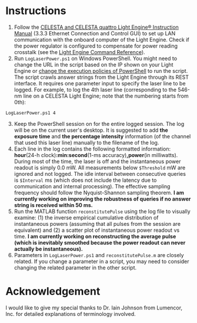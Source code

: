 # Instructions
1. Follow the [CELESTA and CELESTA quattro Light Engine® Instruction Manual](https://cms.lumencor.com/system/uploads/fae/file/asset/48/57-10015-F_Celesta_09092021.pdf) (3.3.3 Ethernet Connection and Control GUI) to set up LAN communication with the onboard computer of the Light Engine. Check if the power regulator is configured to compensate for power reading crosstalk (see the [Light Engine Command Reference](https://cms.lumencor.com/system/uploads/fae/file/asset/120/57-10018.pdf)).
2. Run ``LogLaserPower.ps1`` on Windows PowerShell. You might need to change the URL in the script based on the IP shown on your Light Engine or [change the execution policies of PowerShell](https://docs.microsoft.com/en-us/powershell/module/microsoft.powershell.core/about/about_execution_policies) to run the script. The script crawls answer strings from the Light Engine through its REST interface. It requires one parameter input to specify the laser line to be logged. For example, to log the 4th laser line (corresponding to the 546-nm line on a CELESTA Light Engine; note that the numbering starts from 0th):
```
LogLaserPower.ps1 4
```
3. Keep the PowerShell session on for the entire logged session. The log will be on the current user's desktop. It is suggested to add **the exposure time** and **the percentage intensity** information (of the channel that used this laser line) manually to the filename of the log.
4. Each line in the log contains the following formatted information: **hour**(24-h clock)**:min:second**(1-ms accuracy)**,power**(in milliwatts). During most of the time, the laser is off and the instantaneous power readout is simply 0.0 mW. All measurements below ``$Threshold`` mW are ignored and not logged. The idle interval between consecutive queries is ``$Interval`` ms (which does not include the latency due to communication and internal processing). The effective sampling frequency should follow the Nyquist-Shannon sampling theorem. **I am currently working on improving the robustness of queries if no answer string is received within 50 ms.**
5. Run the MATLAB function ``reconstitutePulse`` using the log file to visually examine: (1) the inverse empirical cumulative distribution of instantaneous powers (assuming that all pulses from the session are equivalent) and (2) a scatter plot of instantaneous power readout vs time. **I am currently working on reconstructing the average pulse (which is inevitably smoothed because the power readout can never actually be instantaneous).**
6. Parameters in ``LogLaserPower.ps1`` and ``reconstitutePulse.m`` are closely related. If you change a parameter in a script, you may need to consider changing the related parameter in the other script.
# Acknowledgement
I would like to give my special thanks to Dr. Iain Johnson from Lumencor, Inc. for detailed explanations of terminology involved.
